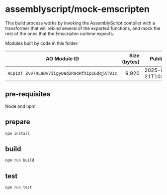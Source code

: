 # assemblyscript/mock-emscripten

This build process works by invoking the AssemblyScript compiler with a transformer that will rebind several of the exported functions, and mock the rest of the ones that the Emscripten runtime expects.

Modules built by code in this folder:

| AO Module ID | Size (bytes) | Published | View |
| --- | --: | --- | --- |
| `ACp1zT_Zvv7HL9Dv7iigyOad2R9oRfXip1GdqjAT91c` | 9,920 | 2025-03-21T10:39:37Z | [AO Link](https://www.ao.link/#/module/ACp1zT_Zvv7HL9Dv7iigyOad2R9oRfXip1GdqjAT91c) |

## pre-requisites

Node and npm.

## prepare

```sh
npm install
```

## build

```sh
npm run build
```

## test

```sh
npm run test
```
